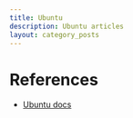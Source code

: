 ```yaml
---
title: Ubuntu
description: Ubuntu articles
layout: category_posts
---
```


References
==========

+ [Ubuntu docs](https://docs.ubuntu.com/)
